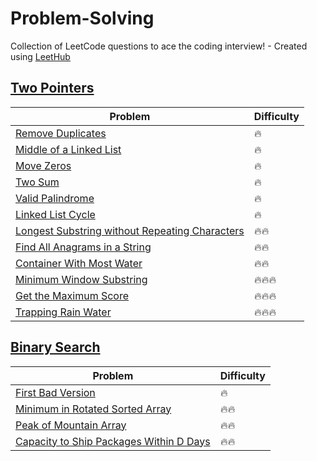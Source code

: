 # Problem-Solving
Collection of LeetCode questions to ace the coding interview! - Created using [LeetHub](https://github.com/QasimWani/LeetHub)

## [Two Pointers](https://github.com/kk5190/Problem-Solving/tree/main/Two%20Pointers)

| Problem      | Difficulty |
| ----------- | ----------- |
| [Remove Duplicates](https://github.com/kk5190/Problem-Solving/tree/main/Two%20Pointers/26-remove-duplicates-from-sorted-array) | :fire: |
| [Middle of a Linked List](https://github.com/kk5190/Problem-Solving/tree/main/Two%20Pointers/876-middle-of-the-linked-list) | :fire: |
| [Move Zeros](https://github.com/kk5190/Problem-Solving/tree/main/Two%20Pointers/283-move-zeroes) | :fire: |
| [Two Sum](https://github.com/kk5190/Problem-Solving/tree/main/Two%20Pointers/1-two-sum) | :fire: |
| [Valid Palindrome](https://github.com/kk5190/Problem-Solving/tree/main/Two%20Pointers/125-valid-palindrome) | :fire: |
| [Linked List Cycle](https://github.com/kk5190/Problem-Solving/tree/main/Two%20Pointers/141-linked-list-cycle) | :fire: |
| [Longest Substring without Repeating Characters](https://github.com/kk5190/Problem-Solving/tree/main/Two%20Pointers/3-longest-substring-without-repeating-characters) | :fire::fire: |
| [Find All Anagrams in a String](https://github.com/kk5190/Problem-Solving/tree/main/Two%20Pointers/438-find-all-anagrams-in-a-string) | :fire::fire: |
| [Container With Most Water](https://github.com/kk5190/Problem-Solving/tree/main/Two%20Pointers/11-container-with-most-water) | :fire::fire: |
| [Minimum Window Substring](https://github.com/kk5190/Problem-Solving/tree/main/Two%20Pointers/76-minimum-window-substring) | :fire::fire::fire: |
| [Get the Maximum Score](https://github.com/kk5190/Problem-Solving/tree/main/Two%20Pointers/1537-get-the-maximum-score) | :fire::fire::fire: |
| [Trapping Rain Water](https://github.com/kk5190/Problem-Solving/tree/main/Two%20Pointers/42-trapping-rain-water) | :fire::fire::fire: |


## [Binary Search](https://github.com/kk5190/Problem-Solving/tree/main/Binary%20Search)

| Problem      | Difficulty |
| ----------- | ----------- |
|[First Bad Version](https://github.com/kk5190/Problem-Solving/tree/main/Binary%20Search/278-first-bad-version)|:fire:|
|[Minimum in Rotated Sorted Array](https://github.com/kk5190/Problem-Solving/tree/main/Binary%20Search/153-find-minimum-in-rotated-sorted-array)|:fire::fire:|
|[Peak of Mountain Array](https://github.com/kk5190/Problem-Solving/tree/main/Binary%20Search/852-peak-index-in-a-mountain-array)|:fire::fire:|
|[Capacity to Ship Packages Within D Days](https://github.com/kk5190/Problem-Solving/tree/main/Binary%20Search/1011-capacity-to-ship-packages-within-d-days)|:fire::fire:</b></font>|



